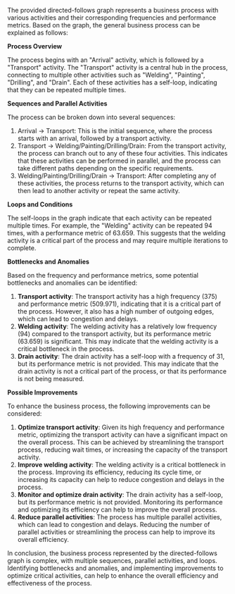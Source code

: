 The provided directed-follows graph represents a business process with various activities and their corresponding frequencies and performance metrics. Based on the graph, the general business process can be explained as follows:

**Process Overview**

The process begins with an "Arrival" activity, which is followed by a "Transport" activity. The "Transport" activity is a central hub in the process, connecting to multiple other activities such as "Welding", "Painting", "Drilling", and "Drain". Each of these activities has a self-loop, indicating that they can be repeated multiple times.

**Sequences and Parallel Activities**

The process can be broken down into several sequences:

1. Arrival -> Transport: This is the initial sequence, where the process starts with an arrival, followed by a transport activity.
2. Transport -> Welding/Painting/Drilling/Drain: From the transport activity, the process can branch out to any of these four activities. This indicates that these activities can be performed in parallel, and the process can take different paths depending on the specific requirements.
3. Welding/Painting/Drilling/Drain -> Transport: After completing any of these activities, the process returns to the transport activity, which can then lead to another activity or repeat the same activity.

**Loops and Conditions**

The self-loops in the graph indicate that each activity can be repeated multiple times. For example, the "Welding" activity can be repeated 94 times, with a performance metric of 63.659. This suggests that the welding activity is a critical part of the process and may require multiple iterations to complete.

**Bottlenecks and Anomalies**

Based on the frequency and performance metrics, some potential bottlenecks and anomalies can be identified:

1. **Transport activity**: The transport activity has a high frequency (375) and performance metric (509.971), indicating that it is a critical part of the process. However, it also has a high number of outgoing edges, which can lead to congestion and delays.
2. **Welding activity**: The welding activity has a relatively low frequency (94) compared to the transport activity, but its performance metric (63.659) is significant. This may indicate that the welding activity is a critical bottleneck in the process.
3. **Drain activity**: The drain activity has a self-loop with a frequency of 31, but its performance metric is not provided. This may indicate that the drain activity is not a critical part of the process, or that its performance is not being measured.

**Possible Improvements**

To enhance the business process, the following improvements can be considered:

1. **Optimize transport activity**: Given its high frequency and performance metric, optimizing the transport activity can have a significant impact on the overall process. This can be achieved by streamlining the transport process, reducing wait times, or increasing the capacity of the transport activity.
2. **Improve welding activity**: The welding activity is a critical bottleneck in the process. Improving its efficiency, reducing its cycle time, or increasing its capacity can help to reduce congestion and delays in the process.
3. **Monitor and optimize drain activity**: The drain activity has a self-loop, but its performance metric is not provided. Monitoring its performance and optimizing its efficiency can help to improve the overall process.
4. **Reduce parallel activities**: The process has multiple parallel activities, which can lead to congestion and delays. Reducing the number of parallel activities or streamlining the process can help to improve its overall efficiency.

In conclusion, the business process represented by the directed-follows graph is complex, with multiple sequences, parallel activities, and loops. Identifying bottlenecks and anomalies, and implementing improvements to optimize critical activities, can help to enhance the overall efficiency and effectiveness of the process.
